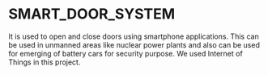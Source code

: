 # SMART_DOOR_SYSTEM
It is used to open and close doors using smartphone applications. This can be used in unmanned areas like nuclear power plants and also can be used for emerging of battery cars for security purpose. We used Internet of Things in this project.

